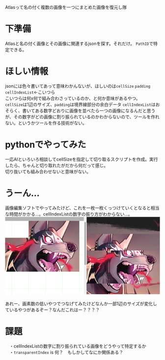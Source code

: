 Atlasって名の付く複数の画像を一つにまとめた画像を復元し隊

# 下準備
Atlasと名の付く画像とその画像に関連するjsonを探す。それだけ。
``PathID``で特定できる。

# ほしい情報
jsonには色々書いてあって意味わかんないが、ほしいのは``cellSize`` ``padding`` ``cellIndexList``←こいつら<br>
こいつらは何x何で組み合わさっているのか、と何か意味があるやつ。<br>
``cellSize``は1辺のサイズ、``padding``は境界線部分の余白データ
``cellIndexList``はおそらく、書いてある数字どおりに画像を並べたら一つの画像になるんだと思うが、その数字がどの画像に割り振られているのかわからないので、ツールを作れない。というかツールを作る技術がない。

# pythonでやってみた
一応AIといろいろ相談してcellSizeを指定して切り取るスクリプトを作成。実行したら、ちゃんと切り取れたがだから何だって感じ。<br>
切り抜いても組み合わせないと意味がない。

# うーん…
画像編集ソフトでやってみたけど、これを一枚一枚くっつけていくとなると相当な時間がかかる…。cellIndexListの数字の振り方がわからない…。
![tesuto](https://raw.githubusercontent.com/Taisho24535/-/refs/heads/main/test.png)<br>
<br>
あれー、画素数の低いやつでつなげてみたけどなんか一部1辺のサイズが変化しているやつがあるぞー？なんだこれはー？？？？

# 課題
　・cellIndexListの数字に割り振られている画像をどうやって特定するか<br>
　・``transparentIndex`` is 何？　もしかしてなにか関係ある？

